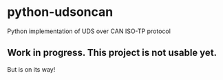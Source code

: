 # python-udsoncan
Python implementation of UDS over CAN ISO-TP protocol

## Work in progress. This project is not usable yet. ##
But is on its way!
